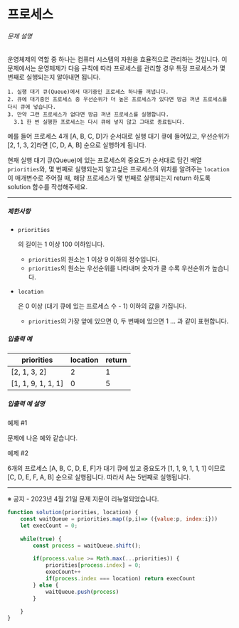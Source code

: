 # 프로세스

###### 문제 설명

운영체제의 역할 중 하나는 컴퓨터 시스템의 자원을 효율적으로 관리하는 것입니다. 이 문제에서는 운영체제가 다음 규칙에 따라 프로세스를 관리할 경우 특정 프로세스가 몇 번째로 실행되는지 알아내면 됩니다.

```
1. 실행 대기 큐(Queue)에서 대기중인 프로세스 하나를 꺼냅니다.
2. 큐에 대기중인 프로세스 중 우선순위가 더 높은 프로세스가 있다면 방금 꺼낸 프로세스를 다시 큐에 넣습니다.
3. 만약 그런 프로세스가 없다면 방금 꺼낸 프로세스를 실행합니다.
  3.1 한 번 실행한 프로세스는 다시 큐에 넣지 않고 그대로 종료됩니다.
```

예를 들어 프로세스 4개 [A, B, C, D]가 순서대로 실행 대기 큐에 들어있고, 우선순위가 [2, 1, 3, 2]라면 [C, D, A, B] 순으로 실행하게 됩니다.

현재 실행 대기 큐(Queue)에 있는 프로세스의 중요도가 순서대로 담긴 배열 `priorities`와, 몇 번째로 실행되는지 알고싶은 프로세스의 위치를 알려주는 `location`이 매개변수로 주어질 때, 해당 프로세스가 몇 번째로 실행되는지 return 하도록 solution 함수를 작성해주세요.

------

##### 제한사항

- ```
  priorities
  ```

  의 길이는 1 이상 100 이하입니다.

  - `priorities`의 원소는 1 이상 9 이하의 정수입니다.
  - `priorities`의 원소는 우선순위를 나타내며 숫자가 클 수록 우선순위가 높습니다.

- ```
  location
  ```

  은 0 이상 (대기 큐에 있는 프로세스 수 - 1) 이하의 값을 가집니다.

  - `priorities`의 가장 앞에 있으면 0, 두 번째에 있으면 1 … 과 같이 표현합니다.

##### 입출력 예

| priorities         | location | return |
| ------------------ | -------- | ------ |
| [2, 1, 3, 2]       | 2        | 1      |
| [1, 1, 9, 1, 1, 1] | 0        | 5      |

##### 입출력 예 설명

예제 #1

문제에 나온 예와 같습니다.

예제 #2

6개의 프로세스 [A, B, C, D, E, F]가 대기 큐에 있고 중요도가 [1, 1, 9, 1, 1, 1] 이므로 [C, D, E, F, A, B] 순으로 실행됩니다. 따라서 A는 5번째로 실행됩니다.

------

※ 공지 - 2023년 4월 21일 문제 지문이 리뉴얼되었습니다.

```javascript
function solution(priorities, location) {
    const waitQueue = priorities.map((p,i)=> ({value:p, index:i}))
    let execCount = 0;
    
    while(true) {
        const process = waitQueue.shift();
        
        if(process.value >= Math.max(...priorities)) {
            priorities[process.index] = 0;
            execCount++
            if(process.index === location) return execCount
        } else {
            waitQueue.push(process)
        }
        
    }
}
```

